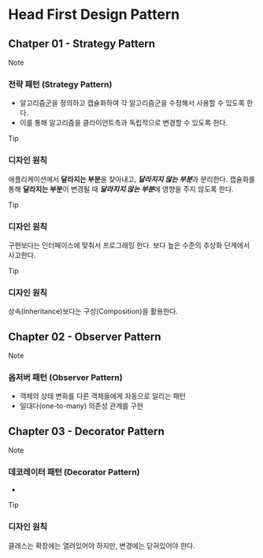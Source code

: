# Head First Design Pattern

## Chatper 01 - Strategy Pattern

> [!NOTE]
> ### 전략 패턴 (Strategy Pattern)
> - 알고리즘군을 정의하고 캡슐화하여 각 알고리즘군을 수정해서 사용할 수 있도록 한다.
> - 이를 통해 알고리즘을 클라이언트측과 독립적으로 변경할 수 있도록 한다.

> [!TIP]
> ### 디자인 원칙
> 애플리케이션에서 **달라지는 부분**을 찾아내고, ***달라지지 않는 부분***과 분리한다.
> 캡슐화를 통해 **달라지는 부분**이 변경될 때 ***달라지지 않는 부분***에 영향을 주지 않도록 한다.

> [!TIP]
> ### 디자인 원칙
> 구현보다는 인터페이스에 맞춰서 프로그래밍 한다.
> 보다 높은 수준의 추상화 단계에서 사고한다.

> [!TIP]
> ### 디자인 원칙
> 상속(Inheritance)보다는 구성(Composition)을 활용한다.

## Chapter 02 - Observer Pattern

> [!NOTE]
> ### 옵저버 패턴 (Observer Pattern)
> - 객체의 상태 변화를 다른 객체들에게 자동으로 알리는 패턴
> - 일대다(one-to-many) 의존성 관계를 구현

## Chapter 03 - Decorator Pattern

> [!NOTE]
> ### 데코레이터 패턴 (Decorator Pattern)
> - 

> [!TIP]
> ### 디자인 원칙
> 클래스는 확장에는 열려있어야 하지만, 변경에는 닫혀있어야 한다.

